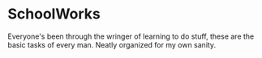 # SchoolWorks
Everyone's been through the wringer of learning to do stuff, these are the basic tasks of every man. Neatly organized for my own sanity.
